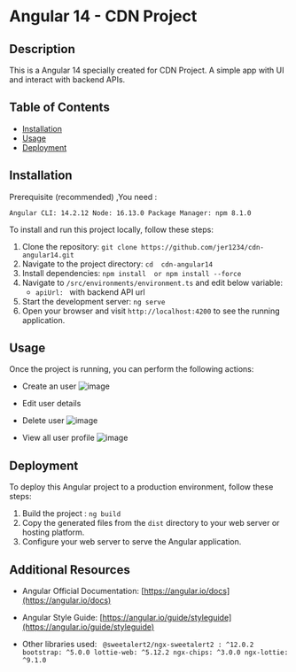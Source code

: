 # Angular 14 - CDN Project

## Description

This is a Angular 14 specially created for CDN Project. A simple app with UI and interact with backend APIs.

## Table of Contents

- [Installation](#installation)
- [Usage](#usage)
- [Deployment](#deployment)


## Installation

Prerequisite (recommended) ,You need :

`Angular CLI: 14.2.12
 Node: 16.13.0
 Package Manager: npm 8.1.0`

To install and run this project locally, follow these steps:

1. Clone the repository: `git clone https://github.com/jer1234/cdn-angular14.git`
2. Navigate to the project directory: `cd  cdn-angular14`
3. Install dependencies: `npm install  or npm install --force`
4. Navigate to `/src/environments/environment.ts` and edit below variable:
    - `apiUrl: ` with backend API url
6. Start the development server: `ng serve`
7. Open your browser and visit `http://localhost:4200` to see the running application.

## Usage

Once the project is running, you can perform the following actions:

- Create an user
  ![image](https://github.com/jer1234/cdn-angular14/assets/44467321/84138b00-fc2d-4cce-9056-606e67d775d8)

- Edit user details
- Delete user
  ![image](https://github.com/jer1234/cdn-angular14/assets/44467321/9331c09f-ad17-4832-aa3b-929224dbfb52)

- View all user profile
  ![image](https://github.com/jer1234/cdn-angular14/assets/44467321/0bdf40e6-2295-484b-becd-c7a2e5d3c9ab)


## Deployment

To deploy this Angular project to a production environment, follow these steps:

1. Build the project : `ng build`
2. Copy the generated files from the `dist` directory to your web server or hosting platform.
3. Configure your web server to serve the Angular application.


## Additional Resources

- Angular Official Documentation: [https://angular.io/docs](https://angular.io/docs)
- Angular Style Guide: [https://angular.io/guide/styleguide](https://angular.io/guide/styleguide)

- Other libraries used:
  ` @sweetalert2/ngx-sweetalert2 : ^12.0.2
    bootstrap: ^5.0.0
    lottie-web: ^5.12.2
    ngx-chips: ^3.0.0
    ngx-lottie: ^9.1.0`

